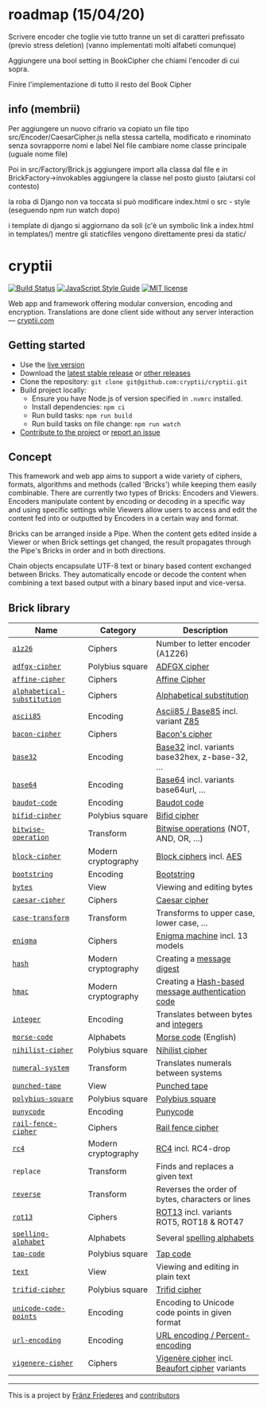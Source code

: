 # roadmap (15/04/20)
Scrivere encoder che toglie vie tutto
tranne un set di caratteri prefissato
(previo stress deletion)
(vanno implementati molti alfabeti comunque)

Aggiungere una bool setting in BookCipher 
che chiami l'encoder di cui sopra.

Finire l'implementazione di tutto il resto del Book Cipher

## info (membrii)
Per aggiungere un nuovo cifrario va copiato un file
tipo src/Encoder/CaesarCipher.js nella stessa cartella,
modificato e rinominato senza sovrapporre nomi e label
Nel file cambiare nome classe principale (uguale nome file)

Poi in src/Factory/Brick.js aggiungere import alla classa dal file
e in BrickFactory->invokables aggiungere la classe nel posto giusto
(aiutarsi col contesto)

la roba di Django non va toccata
si può modificare index.html 
o src - style (eseguendo npm run watch dopo)

i template di django si aggiornano da soli
(c'è un symbolic link a index.html in templates/)
mentre gli staticfiles vengono direttamente presi da static/

# cryptii

[![Build Status](https://travis-ci.org/cryptii/cryptii.svg?branch=dev)](https://travis-ci.org/cryptii/cryptii)
[![JavaScript Style Guide](https://img.shields.io/badge/code_style-standard-brightgreen.svg)](https://standardjs.com)
[![MIT license](https://img.shields.io/badge/license-MIT-blue.svg)](LICENSE.md)

Web app and framework offering modular conversion, encoding and encryption. Translations are done client side without any server interaction — [cryptii.com](https://cryptii.com)

## Getting started

- Use the [live version](https://cryptii.com)
- Download the [latest stable release](https://github.com/cryptii/cryptii/releases/latest) or [other releases](https://github.com/cryptii/cryptii/releases)
- Clone the repository: `git clone git@github.com:cryptii/cryptii.git`
- Build project locally:
  - Ensure you have Node.js of version specified in `.nvmrc` installed.
  - Install dependencies: `npm ci`
  - Run build tasks: `npm run build`
  - Run build tasks on file change: `npm run watch`
- [Contribute to the project](CONTRIBUTING.md) or [report an issue](https://github.com/cryptii/cryptii/issues/new/choose)

## Concept

This framework and web app aims to support a wide variety of ciphers, formats, algorithms and methods (called 'Bricks') while keeping them easily combinable. There are currently two types of Bricks: Encoders and Viewers. Encoders manipulate content by encoding or decoding in a specific way and using specific settings while Viewers allow users to access and edit the content fed into or outputted by Encoders in a certain way and format.

Bricks can be arranged inside a Pipe. When the content gets edited inside a Viewer or when Brick settings get changed, the result propagates through the Pipe's Bricks in order and in both directions.

Chain objects encapsulate UTF-8 text or binary based content exchanged between Bricks. They automatically encode or decode the content when combining a text based output with a binary based input and vice-versa.

## Brick library

| Name | Category | Description |
| ---- | -------- | ----------- |
| [`a1z26`](https://cryptii.com/pipes/a1z26-cipher) | Ciphers | Number to letter encoder (A1Z26) |
| [`adfgx-cipher`](https://cryptii.com/pipes/adfgvx-cipher) | Polybius square | [ADFGX cipher](https://en.wikipedia.org/wiki/ADFGVX_cipher) |
| [`affine-cipher`](https://cryptii.com/pipes/affine-cipher) | Ciphers | [Affine Cipher](https://en.wikipedia.org/wiki/Affine_cipher) |
| [`alphabetical-substitution`](https://cryptii.com/pipes/alphabetical-substitution) | Ciphers | [Alphabetical substitution](https://en.wikipedia.org/wiki/Substitution_cipher#Simple_substitution) |
| [`ascii85`](https://cryptii.com/pipes/ascii85-encoding) | Encoding | [Ascii85 / Base85](https://en.wikipedia.org/wiki/Ascii85) incl. variant [Z85](https://rfc.zeromq.org/spec:32/Z85/) |
| [`bacon-cipher`](https://cryptii.com/pipes/bacon-cipher) | Ciphers | [Bacon's cipher](https://en.wikipedia.org/wiki/Bacon%27s_cipher) |
| [`base32`](https://cryptii.com/pipes/base32) | Encoding | [Base32](https://en.wikipedia.org/wiki/Base32) incl. variants base32hex, z-base-32, … |
| [`base64`](https://cryptii.com/pipes/text-to-base64) | Encoding | [Base64](https://en.wikipedia.org/wiki/Base64) incl. variants base64url, … |
| [`baudot-code`](https://cryptii.com/pipes/baudot-code) | Encoding | [Baudot code](https://en.wikipedia.org/wiki/Baudot_code) |
| [`bifid-cipher`](https://cryptii.com/pipes/bifid-cipher) | Polybius square | [Bifid cipher](https://en.wikipedia.org/wiki/Bifid_cipher) |
| [`bitwise-operation`](https://cryptii.com/pipes/bitwise-calculator) | Transform | [Bitwise operations](https://en.wikipedia.org/wiki/Bitwise_operation) (NOT, AND, OR, …) |
| [`block-cipher`](https://cryptii.com/pipes/aes-encryption) | Modern cryptography | [Block ciphers](https://en.wikipedia.org/wiki/Block_cipher) incl. [AES](https://en.wikipedia.org/wiki/Advanced_Encryption_Standard) |
| [`bootstring`](https://cryptii.com/pipes/bootstring) | Encoding | [Bootstring](https://tools.ietf.org/html/rfc3492) |
| [`bytes`](https://cryptii.com/pipes/text-to-binary) | View | Viewing and editing bytes |
| [`caesar-cipher`](https://cryptii.com/pipes/caesar-cipher) | Ciphers | [Caesar cipher](https://en.wikipedia.org/wiki/Caesar_cipher) |
| [`case-transform`](https://cryptii.com/pipes/convert-case) | Transform | Transforms to upper case, lower case, … |
| [`enigma`](https://cryptii.com/pipes/enigma-machine) | Ciphers | [Enigma machine](https://en.wikipedia.org/wiki/Enigma_machine) incl. 13 models |
| [`hash`](https://cryptii.com/pipes/hash-function) | Modern cryptography | Creating a [message digest](https://en.wikipedia.org/wiki/Cryptographic_hash_function) |
| [`hmac`](https://cryptii.com/pipes/hmac) | Modern cryptography | Creating a [Hash-based message authentication code](https://en.wikipedia.org/wiki/Hash-based_message_authentication_code) |
| [`integer`](https://cryptii.com/pipes/integer-encoder) | Encoding | Translates between bytes and [integers](https://en.wikipedia.org/wiki/Integer_(computer_science)) |
| [`morse-code`](https://cryptii.com/pipes/morse-code-translator) | Alphabets | [Morse code](https://en.wikipedia.org/wiki/Morse_code) (English) |
| [`nihilist-cipher`](https://cryptii.com/pipes/nihilist-cipher) | Polybius square | [Nihilist cipher](https://en.wikipedia.org/wiki/Nihilist_cipher) |
| [`numeral-system`](https://cryptii.com/pipes/roman-numerals) | Transform | Translates numerals between systems |
| [`punched-tape`](https://cryptii.com/pipes/baudot-code) | View | [Punched tape](https://en.wikipedia.org/wiki/Punched_tape) |
| [`polybius-square`](https://cryptii.com/pipes/polybius-square) | Polybius square | [Polybius square](https://en.wikipedia.org/wiki/Polybius_square) |
| [`punycode`](https://cryptii.com/pipes/punycode) | Encoding | [Punycode](https://tools.ietf.org/html/rfc3492) |
| [`rail-fence-cipher`](https://cryptii.com/pipes/rail-fence-cipher) | Ciphers | [Rail fence cipher](https://en.wikipedia.org/wiki/Rail_fence_cipher) |
| [`rc4`](https://cryptii.com/pipes/rc4-encryption) | Modern cryptography | [RC4](https://en.wikipedia.org/wiki/RC4) incl. RC4-drop |
| `replace` | Transform | Finds and replaces a given text |
| [`reverse`](https://cryptii.com/pipes/reverse-text) | Transform | Reverses the order of bytes, characters or lines |
| [`rot13`](https://cryptii.com/pipes/rot13) | Ciphers | [ROT13](https://en.wikipedia.org/wiki/ROT13) incl. variants ROT5, ROT18 & ROT47 |
| [`spelling-alphabet`](https://cryptii.com/pipes/nato-phonetic-alphabet) | Alphabets | Several [spelling alphabets](https://en.wikipedia.org/wiki/Spelling_alphabet) |
| [`tap-code`](https://cryptii.com/pipes/tap-code) | Polybius square | [Tap code](https://en.wikipedia.org/wiki/Tap_code) |
| [`text`](https://cryptii.com/pipes/text-to-binary) | View | Viewing and editing in plain text |
| [`trifid-cipher`](https://cryptii.com/pipes/trifid-cipher) | Polybius square | [Trifid cipher](https://en.wikipedia.org/wiki/Trifid_cipher) |
| [`unicode-code-points`](https://cryptii.com/pipes/unicode-lookup) | Encoding | Encoding to Unicode code points in given format |
| [`url-encoding`](https://cryptii.com/pipes/urlencode) | Encoding | [URL encoding / Percent-encoding](https://en.wikipedia.org/wiki/Percent-encoding) |
| [`vigenere-cipher`](https://cryptii.com/pipes/vigenere-cipher) | Ciphers | [Vigenère cipher](https://en.wikipedia.org/wiki/Vigen%C3%A8re_cipher) incl. [Beaufort cipher](https://en.wikipedia.org/wiki/Beaufort_cipher) variants |

---

This is a project by [Fränz Friederes](https://fraenz.frieder.es/) and [contributors](https://github.com/cryptii/cryptii/graphs/contributors)
